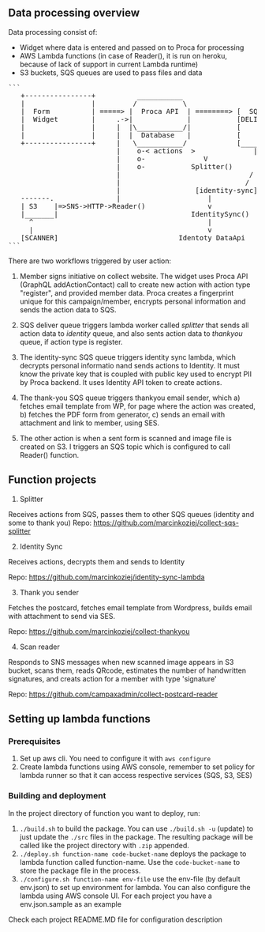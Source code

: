 ## Data processing overview

Data processing consist of:

- Widget where data is entered and passed on to Proca for processing
- AWS Lambda functions (in case of Reader(), it is run on heroku, because of lack of support in current Lambda runtime)
- S3 buckets, SQS queues are used to pass files and data

<PRE>
```
   +----------------+          ___________
   |                |         /           \
   |  Form          | =====> |  Proca API  | ========> [  SQS   ]
   |  Widget        |     .->|             |           [DELIVER ]
   |                |     |  |\___________/|           [        ]
   |                |     |  |  Database   |           [        ]
   +----------------+     |   \___________/            [________]
                          |    o-< actions  >              |
                          |    o-<supporters>              V
                          |    o-<campaigns >           Splitter()
                          |                               /  \ 
                          |                              /    \
                          |                  [identity-sync] [thank-you]
   -------.               |                     |              |
   | S3    |=>SNS->HTTP->Reader()               v              v                               
   |_______|                                IdentitySync()    ThankYou() <----- HTTP get email template from WP
     ^                                          |              |         <----- HTTP get PDF <=(PDF generator)
     |                                          v              v
   [SCANNER]                             Identoty DataApi     SES 
```
</PRE>

There are two workflows triggered by user action:

1. Member signs initiative on collect website. The widget uses Proca API
   (GraphQL addActionContact) call to create new action with action type
   "register", and provided member data. Proca creates a fingerprint unique for
   this campaign/member, encrypts personal information and sends the action data
   to SQS.

2. SQS deliver queue triggers lambda worker called _splitter_ that sends all
   action data to _identity_ queue, and also sents action data to _thankyou_
   queue, if action type is register.

3. The identity-sync SQS queue triggers identity sync lambda, which decrypts
   personal informatio nand sends actions to Identity. It must know the private
   key that is coupled with public key used to encrypt PII by Proca backend. It
   uses Identity API token to create actions.

4. The thank-you SQS queue triggers thankyou email sender, which a) fetches
   email template from WP, for page where the action was created, b) fetches the
   PDF form from generator, c) sends an email with attachment and link to
   member, using SES.
   
5. The other action is when a sent form is scanned and image file is created on S3. I triggers an SQS topic which is configured to call Reader() function. 


## Function projects

1. Splitter 

Receives actions from SQS, passes them to other SQS queues (identity and some to thank you)
Repo: https://github.com/marcinkoziej/collect-sqs-splitter

2. Identity Sync 

Receives actions, decrypts them and sends to Identity

Repo: https://github.com/marcinkoziej/identity-sync-lambda

3. Thank you sender

Fetches the postcard, fetches email template from Wordpress, builds email with attachment to send via SES.

Repo: https://github.com/marcinkoziej/collect-thankyou


4. Scan reader

Responds to SNS messages when new scanned image appears in S3 bucket, scans them, reads QRcode, estimates the number of handwritten signatures, and creats action for a member with type 'signature'

Repo: https://github.com/campaxadmin/collect-postcard-reader


## Setting up lambda functions

### Prerequisites

1. Set up aws cli. You need to configure it with `aws configure`
2. Create lambda functions using AWS console, remember to set policy for lambda runner so that it can access respective services (SQS, S3, SES)


### Building and deployment

In the project directory of function you want to deploy, run:

1. `./build.sh` to build the package. You can use `./build.sh -u` (update) to just update the `./src` files in the package. The resulting package will be called like the project directory with `.zip` appended.
2. `./deploy.sh function-name code-bucket-name` deploys the package to lambda function called function-name. Use the `code-bucket-name` to store the package file in the process.
3. `./configure.sh function-name env-file` use the env-file (by default env.json) to set up environment for lambda. You can also configure the lambda using AWS console UI. For each project you have a env.json.sample as an example

Check each project README.MD file for configuration description

